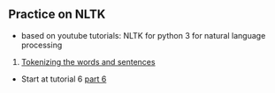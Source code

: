 ## Practice on NLTK

- based on youtube tutorials: NLTK for python 3 for natural language processing

1. [Tokenizing the words and sentences](https://www.youtube.com/watch?v=FLZvOKSCkxY&list=PLQVvvaa0QuDf2JswnfiGkliBInZnIC4HL)

- Start at tutorial 6 [part 6](https://www.youtube.com/watch?v=EymPQgCtcAE&index=6&list=PLQVvvaa0QuDf2JswnfiGkliBInZnIC4HL)
